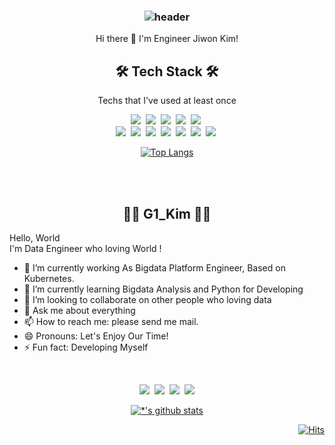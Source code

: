<h3 align="center">

![header](https://capsule-render.vercel.app/api?type=waving&color=auto&height=300&section=header&text=G1's%20Porfolio&fontSize=90)
</h3>

<div align="center"> Hi there 👋 I'm Engineer Jiwon Kim!</div>

<h2 align="center">🛠 Tech Stack 🛠</h2>

<p align="center"> Techs that I've used at least once </p>

<p align="center">
  <img src="https://img.shields.io/badge/Python-3766AB?style=flat-square&logo=Python&logoColor=white"/></a>&nbsp 
  <img src="https://img.shields.io/badge/Java-007396?style=flat-square&logo=Java&logoColor=white"/></a>&nbsp 
  <img src="https://img.shields.io/badge/C-A8B9CC?style=flat-square&logo=C&logoColor=white"/></a>&nbsp 
  <img src="https://img.shields.io/badge/Javascript-ffb13b?style=flat-square&logo=javascript&logoColor=white"/></a>&nbsp 
  <img src="https://img.shields.io/badge/css-1572B6?style=flat-square&logo=css3&logoColor=white"/></a>&nbsp 
  <br>
  <img src="https://img.shields.io/badge/Go-11B48A?style=flat-square&logo=Go&logoColor=white"/></a>&nbsp 
  <img src="https://img.shields.io/badge/SpringBoot-6DB33F?style=flat-square&logo=Spring&logoColor=white"/></a>&nbsp 
  <img src="https://img.shields.io/badge/Hadoop-66CCFF?style=flat-square&logo=Apache%20Hadoop&color=black&logoColor=white"/></a>&nbsp 
  <img src="https://img.shields.io/badge/Mysql-E6B91E?style=flat-square&logo=MySql&logoColor=white"/></a>&nbsp 
  <img src="https://img.shields.io/badge/kubernetes-326CE5?style=flat-square&logo=Kubernetes&color=blue&logoColor=white"/></a>&nbsp 
  <img src="https://img.shields.io/badge/aws-333664?style=flat-square&logo=amazon-aws&logoColor=white"/></a>&nbsp 
  <img src="https://img.shields.io/badge/elasticsearch-005571?style=flat-square&logo=elasticsearch&logoColor=white"/></a>&nbsp 
  
</p>

<div align="center">
  
  [![Top Langs](https://github-readme-stats.vercel.app/api/top-langs/?username=goodday-g1)](https://github.com/goodday-g1/github-readme-stats)
</div>

<br>
<br>


<h2 align="center"> 🙋‍♀️ G1_Kim 🙋‍♀️ </h2>

Hello, World  
I'm Data Engineer who loving World !

- 🔭 I’m currently working As Bigdata Platform Engineer, Based on Kubernetes.
- 🌱 I’m currently learning Bigdata Analysis and Python for Developing
- 👯 I’m looking to collaborate on other people who loving data
- 💬 Ask me about everything
- 📫 How to reach me: please send me mail.
- 😄 Pronouns: Let's Enjoy Our Time!
- ⚡ Fun fact: Developing Myself


<br>

<p align="center">
  <a href="https://g1-kim.tistory.com/"><img src="https://img.shields.io/badge/Tech%20Blog-11B48A?style=flat-square&logo=Tistory&logoColor=white&link=https://g1-kim.tistory.com/"/></a>&nbsp
  <a href="https://www.instagram.com/g1_kim"><img src="https://img.shields.io/badge/Instagram-E4405F?style=flat-square&logo=Instagram&logoColor=white&link=https://www.instagram.com/g1_kim"/></a>&nbsp
  <a href="mailto:jwdalnim@gmail.com"><img src="https://img.shields.io/badge/Gmail-d14836?style=flat-square&logo=Gmail&logoColor=white&link=jwdalnim@gmail.com"/></a>&nbsp
  <a href="https://www.linkedin.com/in/jiwon-kim-73816b203/"><img src="https://img.shields.io/badge/-LinkedIn-blue?style=flat&logo=Linkedin&logoColor=white&link=https://www.linkedin.com/in/jiwon-kim-73816b203"/></a>
</p>

  <div align=center>
  
  [![*'s github stats](https://github-readme-stats.vercel.app/api?username=goodday-g1&show_icon=true)](https://github.com/goodday-g1)
  </div>
    <div align=right>
	
  [![Hits](https://hits.seeyoufarm.com/api/count/incr/badge.svg?url=https%3A%2F%2Fgithub.com%2Fgoodday-g1)](https://github.com/goodday-g1) 
  </div>
